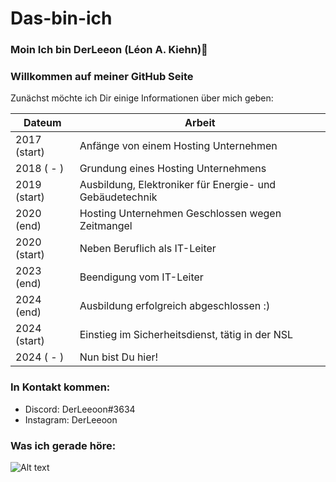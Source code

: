 # Das-bin-ich
### Moin Ich bin DerLeeon (Léon A. Kiehn)👋

### Willkommen auf meiner GitHub Seite
Zunächst möchte ich Dir einige Informationen über mich geben:

| Dateum | Arbeit |
| - | - |
| 2017 (start) | Anfänge von einem Hosting Unternehmen |
| 2018 ( - )   | Grundung eines Hosting Unternehmens |
| 2019 (start) | Ausbildung, Elektroniker für Energie- und Gebäudetechnik |
| 2020 (end)   | Hosting Unternehmen Geschlossen wegen Zeitmangel |
| 2020 (start) | Neben Beruflich als IT-Leiter |
| 2023 (end)   | Beendigung vom IT-Leiter |
| 2024 (end)   | Ausbildung erfolgreich abgeschlossen :) |
| 2024 (start) | Einstieg im Sicherheitsdienst, tätig in der NSL |
| 2024 ( - )   | Nun bist Du hier! |

### In Kontakt kommen:
* Discord: DerLeeoon#3634
* Instagram: DerLeeoon

### Was ich gerade höre:
![Alt text](https://spotify-recently-played-readme.vercel.app/api?user=leonardololli03&count=1)
